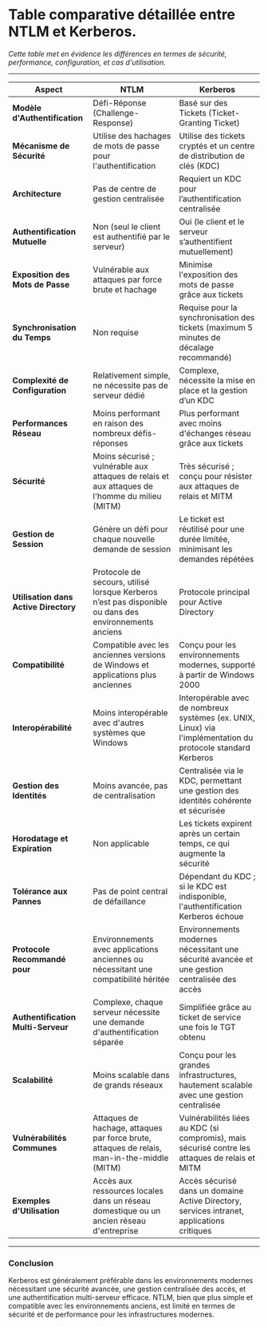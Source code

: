 # Table comparative détaillée entre NTLM et Kerberos.

*Cette table met en évidence les différences en termes de sécurité, performance, configuration, et cas d'utilisation.*

---

| **Aspect**                               | **NTLM**                                                                                              | **Kerberos**                                                                                               |
|------------------------------------------|-------------------------------------------------------------------------------------------------------|------------------------------------------------------------------------------------------------------------|
| **Modèle d'Authentification**            | Défi-Réponse (Challenge-Response)                                                                     | Basé sur des Tickets (Ticket-Granting Ticket)                                                              |
| **Mécanisme de Sécurité**                | Utilise des hachages de mots de passe pour l'authentification                                         | Utilise des tickets cryptés et un centre de distribution de clés (KDC)                                     |
| **Architecture**                         | Pas de centre de gestion centralisée                                                                  | Requiert un KDC pour l’authentification centralisée                                                        |
| **Authentification Mutuelle**            | Non (seul le client est authentifié par le serveur)                                                   | Oui (le client et le serveur s’authentifient mutuellement)                                                 |
| **Exposition des Mots de Passe**         | Vulnérable aux attaques par force brute et hachage                                                    | Minimise l'exposition des mots de passe grâce aux tickets                                                  |
| **Synchronisation du Temps**             | Non requise                                                                                           | Requise pour la synchronisation des tickets (maximum 5 minutes de décalage recommandé)                    |
| **Complexité de Configuration**          | Relativement simple, ne nécessite pas de serveur dédié                                                | Complexe, nécessite la mise en place et la gestion d’un KDC                                                |
| **Performances Réseau**                  | Moins performant en raison des nombreux défis-réponses                                               | Plus performant avec moins d'échanges réseau grâce aux tickets                                             |
| **Sécurité**                             | Moins sécurisé ; vulnérable aux attaques de relais et aux attaques de l'homme du milieu (MITM)        | Très sécurisé ; conçu pour résister aux attaques de relais et MITM                                         |
| **Gestion de Session**                   | Génère un défi pour chaque nouvelle demande de session                                                | Le ticket est réutilisé pour une durée limitée, minimisant les demandes répétées                           |
| **Utilisation dans Active Directory**    | Protocole de secours, utilisé lorsque Kerberos n’est pas disponible ou dans des environnements anciens | Protocole principal pour Active Directory                                                                  |
| **Compatibilité**                        | Compatible avec les anciennes versions de Windows et applications plus anciennes                      | Conçu pour les environnements modernes, supporté à partir de Windows 2000                                  |
| **Interopérabilité**                     | Moins interopérable avec d'autres systèmes que Windows                                                | Interopérable avec de nombreux systèmes (ex. UNIX, Linux) via l'implémentation du protocole standard Kerberos |
| **Gestion des Identités**                | Moins avancée, pas de centralisation                                                                  | Centralisée via le KDC, permettant une gestion des identités cohérente et sécurisée                        |
| **Horodatage et Expiration**             | Non applicable                                                                                        | Les tickets expirent après un certain temps, ce qui augmente la sécurité                                   |
| **Tolérance aux Pannes**                 | Pas de point central de défaillance                                                                   | Dépendant du KDC ; si le KDC est indisponible, l'authentification Kerberos échoue                          |
| **Protocole Recommandé pour**            | Environnements avec applications anciennes ou nécessitant une compatibilité héritée                   | Environnements modernes nécessitant une sécurité avancée et une gestion centralisée des accès              |
| **Authentification Multi-Serveur**       | Complexe, chaque serveur nécessite une demande d'authentification séparée                             | Simplifiée grâce au ticket de service une fois le TGT obtenu                                               |
| **Scalabilité**                          | Moins scalable dans de grands réseaux                                                                 | Conçu pour les grandes infrastructures, hautement scalable avec une gestion centralisée                    |
| **Vulnérabilités Communes**              | Attaques de hachage, attaques par force brute, attaques de relais, man-in-the-middle (MITM)          | Vulnérabilités liées au KDC (si compromis), mais sécurisé contre les attaques de relais et MITM            |
| **Exemples d'Utilisation**               | Accès aux ressources locales dans un réseau domestique ou un ancien réseau d'entreprise               | Accès sécurisé dans un domaine Active Directory, services intranet, applications critiques                 |

---

### Conclusion

Kerberos est généralement préférable dans les environnements modernes nécessitant une sécurité avancée, une gestion centralisée des accès, et une authentification multi-serveur efficace. NTLM, bien que plus simple et compatible avec les environnements anciens, est limité en termes de sécurité et de performance pour les infrastructures modernes.
